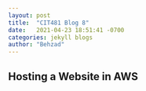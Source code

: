 ```yaml
---
layout: post
title:  "CIT481 Blog 8"
date:   2021-04-23 18:51:41 -0700
categories: jekyll blogs
author: "Behzad"
---
```



## Hosting a Website in AWS